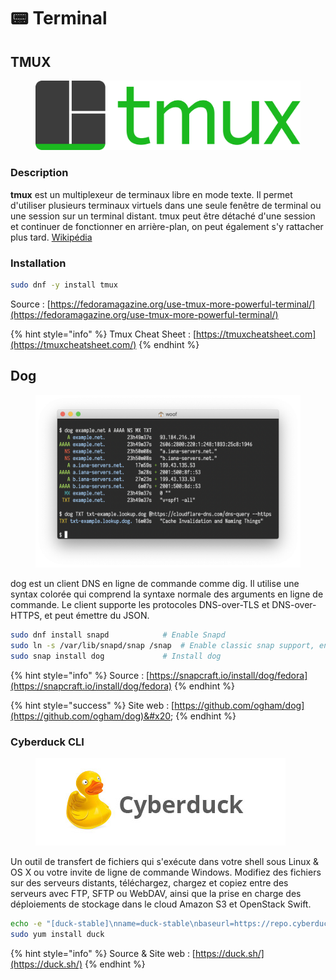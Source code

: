 # 📟 Terminal

## TMUX

<figure><img src="../../../../.gitbook/assets/Tmux_logo.png" alt=""><figcaption></figcaption></figure>

### **Description**

**tmux** est un multiplexeur de terminaux libre en mode texte. Il permet d'utiliser plusieurs terminaux virtuels dans une seule fenêtre de terminal ou une session sur un terminal distant. tmux peut être détaché d'une session et continuer de fonctionner en arrière-plan, on peut également s'y rattacher plus tard. [Wikipédia](https://fr.wikipedia.org/wiki/Tmux)

### Installation

```bash
sudo dnf -y install tmux
```

Source : [https://fedoramagazine.org/use-tmux-more-powerful-terminal/](https://fedoramagazine.org/use-tmux-more-powerful-terminal/)

{% hint style="info" %}
Tmux Cheat Sheet : [https://tmuxcheatsheet.com](https://tmuxcheatsheet.com/)
{% endhint %}

## Dog

<figure><img src="../../../../.gitbook/assets/dog-screenshot.png" alt=""><figcaption></figcaption></figure>

dog est un client DNS en ligne de commande comme dig. Il utilise une syntax colorée qui comprend la syntaxe normale des arguments en ligne de commande. Le client supporte les protocoles DNS-over-TLS et DNS-over-HTTPS, et peut émettre du JSON.

```bash
sudo dnf install snapd		      # Enable Snapd
sudo ln -s /var/lib/snapd/snap /snap  # Enable classic snap support, enter the following to create a symbolic link
sudo snap install dog		      # Install dog
```

{% hint style="info" %}
Source : [https://snapcraft.io/install/dog/fedora](https://snapcraft.io/install/dog/fedora)
{% endhint %}

{% hint style="success" %}
Site web : [https://github.com/ogham/dog](https://github.com/ogham/dog)&#x20;
{% endhint %}

### Cyberduck CLI

<figure><img src="../../../../.gitbook/assets/cyberduck-logo.jpg" alt=""><figcaption></figcaption></figure>

Un outil de transfert de fichiers qui s'exécute dans votre shell sous Linux & OS X ou votre invite de ligne de commande Windows. Modifiez des fichiers sur des serveurs distants, téléchargez, chargez et copiez entre des serveurs avec FTP, SFTP ou WebDAV, ainsi que la prise en charge des déploiements de stockage dans le cloud Amazon S3 et OpenStack Swift.

```bash
echo -e "[duck-stable]\nname=duck-stable\nbaseurl=https://repo.cyberduck.io/stable/\$basearch/\nenabled=1\ngpgcheck=0" | sudo tee /etc/yum.repos.d/duck-stable.repo
sudo yum install duck
```

{% hint style="info" %}
Source & Site web : [https://duck.sh/](https://duck.sh/)
{% endhint %}

